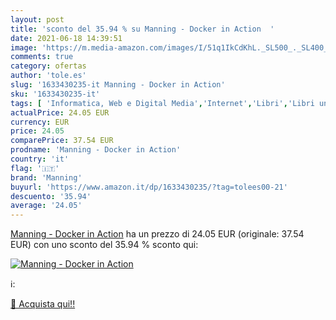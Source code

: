 ```yaml
---
layout: post
title: 'sconto del 35.94 % su Manning - Docker in Action  '
date: 2021-06-18 14:39:51
image: 'https://m.media-amazon.com/images/I/51q1IkCdKhL._SL500_._SL400_.jpg'
comments: true
category: ofertas
author: 'tole.es'
slug: '1633430235-it Manning - Docker in Action'
sku: '1633430235-it'
tags: [ 'Informatica, Web e Digital Media','Internet','Libri','Libri universitari','Libri universitari informatica','Progettazione e ingegneria del software','Programmazione','Reti e sistemi amministrativi','Sicurezza informatica','Sistemi operativi','manning', ]
actualPrice: 24.05 EUR
currency: EUR
price: 24.05
comparePrice: 37.54 EUR
prodname: 'Manning - Docker in Action'
country: 'it'
flag: '🇮🇹'
brand: 'Manning'
buyurl: 'https://www.amazon.it/dp/1633430235/?tag=tolees00-21'
descuento: '35.94'
average: '24.05'
---
```


[Manning - Docker in Action](https://www.amazon.it/dp/1633430235/?tag=tolees00-21) ha un prezzo di 24.05 EUR (originale: 37.54 EUR) con uno sconto del 35.94 % sconto qui:

[![Manning - Docker in Action](https://m.media-amazon.com/images/I/51q1IkCdKhL._SL500_._SL400_.jpg)](https://www.amazon.it/dp/1633430235/?tag=tolees00-21)

ℹ️:


[🛒 Acquista qui!!](https://www.amazon.it/dp/1633430235/?tag=tolees00-21)
